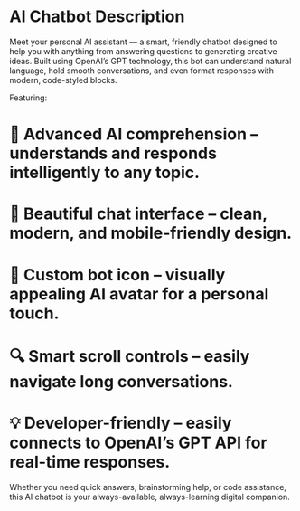 # AI Chatbot Description 

Meet your personal AI assistant — a smart, friendly chatbot designed to help you with anything from answering questions to generating creative ideas.
Built using OpenAI’s GPT technology, this bot can understand natural language, hold smooth conversations, and even format responses with modern, code-styled blocks.

Featuring:

# 🧠 Advanced AI comprehension – understands and responds intelligently to any topic.

# 💬 Beautiful chat interface – clean, modern, and mobile-friendly design.

# 🤖 Custom bot icon – visually appealing AI avatar for a personal touch.

# 🔍 Smart scroll controls – easily navigate long conversations.

# 💡 Developer-friendly – easily connects to OpenAI’s GPT API for real-time responses.

Whether you need quick answers, brainstorming help, or code assistance, this AI chatbot is your always-available, always-learning digital companion.
